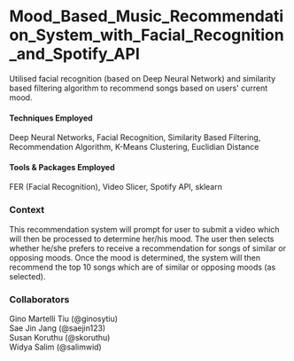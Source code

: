 # Mood_Based_Music_Recommendation_System_with_Facial_Recognition_and_Spotify_API
Utilised facial recognition (based on Deep Neural Network) and similarity based filtering algorithm to recommend songs based on users' current mood.

#### Techniques Employed
Deep Neural Networks, Facial Recognition, Similarity Based Filtering, Recommendation Algorithm, K-Means Clustering, Euclidian Distance <br>

#### Tools & Packages Employed
FER (Facial Recognition), Video Slicer, Spotify API, sklearn

### Context
This recommendation system will prompt for user to submit a video which will then be processed to determine her/his mood. 
The user then selects whether he/she prefers to receive a recommendation for songs of similar or opposing moods.
Once the mood is determined, the system will then recommend the top 10 songs which are of similar or opposing moods (as selected). <br>

### Collaborators
Gino Martelli Tiu (@ginosytiu)<br>
Sae Jin Jang (@saejin123)<br>
Susan Koruthu (@skoruthu) <br>
Widya Salim (@salimwid)<br>
